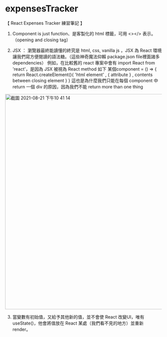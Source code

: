 # expensesTracker
【 React Expenses Tracker 練習筆記 】

1.  Component is just function、是客製化的 html 標籤，可用 <></> 表示。（opening and closing tag）

2.  JSX ： 瀏覽器最終能讀懂的終究是 html, css,  vanilla js ，JSX 為 React 環境讓我們寫方便閱讀的語法糖。（這些神奇魔法仰賴 package.json file裡面諸多 dependencies）
     例如，在比較舊的 react 專案中會有 import React from 'react'，是因為 JSX 被視為 React method 如下
     某個component = () => { return React.createElement(){ 'html element' , { attribute } , contents between closing element } }
     這也是為什麼我們只能在每個 component 中 return 一個 div 的原因，因為我們不能 return more than one thing
<img width="693" alt="截圖 2021-08-21 下午10 41 14" src="https://user-images.githubusercontent.com/67968321/130325861-ef3c630c-3802-4439-8419-071561dd30b5.png">

3.  當變數有初始值，又給予其他新的值，並不會使 React 改變UI，唯有 useState()，他會將值放在 React 某處（我們看不見的地方）並重新 render。 


